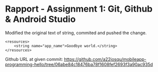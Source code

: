 
# Rapport - Assignment 1: Git, Github & Android Studio

Modified the original text of string, commited and pushed the change.

```
<resources>
    <string name="app_name">Goodbye world.</string>
</resources>
```




Github URL at given commit: https://github.com/a22josqu/mobileapp-programming-hello/tree/06abe84c18476ba78f1608fef2693f3a90ac935d